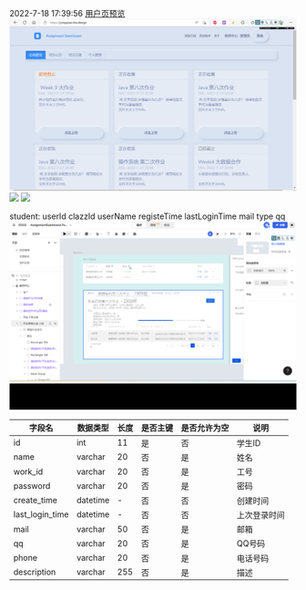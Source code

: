  2022-7-18 17:39:56
 [用户页预览](https://junqquser.bss.design/)![](Frontend_describe_md_files/8fd764d0-067d-11ed-8f59-33e182b95ef5.jpeg?v=1&type=image)![](resource/editingFrontend/Frontend_describe_md_files/887bd950-067d-11ed-8f59-33e182b95ef5.jpeg?v=1&type=image)
![](resource/editingFrontend/Frontend_describe_md_files/8d362d10-067d-11ed-8f59-33e182b95ef5.jpeg?v=1&type=image)


student:
userId
clazzId
userName
registeTime
lastLoginTime
mail
type
qq
![img.png](img.png)![img_1.png](img_1.png)

| 字段名 | 数据类型 | 长度 | 是否主键 | 是否允许为空 | 说明 |
| --- | --- | --- | --- | --- | --- |
| id | int | 11 | 是 | 否 | 学生ID |
| name | varchar | 20 | 否 | 是 | 姓名 |
| work_id | varchar | 20 | 否 | 是 | 工号 |
| password | varchar | 20 | 否 | 是 | 密码 |
| create_time | datetime | - | 否 | 否 | 创建时间 |
| last_login_time | datetime | - | 否 | 否 | 上次登录时间 |
| mail | varchar | 50 | 否 | 是 | 邮箱 |
| qq | varchar | 20 | 否 | 是 | QQ号码 |
| phone | varchar | 20 | 否 | 是 | 电话号码 |
| description | varchar | 255 | 否 | 是 | 描述 |
